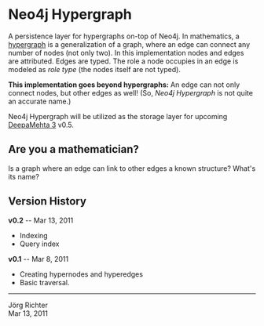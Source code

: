 
Neo4j Hypergraph
================

A persistence layer for hypergraphs on-top of Neo4j. In mathematics, a [hypergraph](http://en.wikipedia.org/wiki/Hypergraph) is a generalization of a graph, where an edge can connect any number of nodes (not only two). In this implementation nodes and edges are attributed. Edges are typed. The role a node occupies in an edge is modeled as *role type* (the nodes itself are not typed).

**This implementation goes beyond hypergraphs:** An edge can not only connect nodes, but other edges as well! (So, *Neo4j Hypergraph* is not quite an accurate name.)

Neo4j Hypergraph will be utilized as the storage layer for upcoming [DeepaMehta 3](https://github.com/jri/deepamehta3) v0.5.


Are you a mathematician?
------------------------

Is a graph where an edge can link to other edges a known structure? What's its name?


Version History
---------------

**v0.2** -- Mar 13, 2011

* Indexing
* Query index

**v0.1** -- Mar 8, 2011

* Creating hypernodes and hyperedges
* Basic traversal.


------------
Jörg Richter  
Mar 13, 2011
